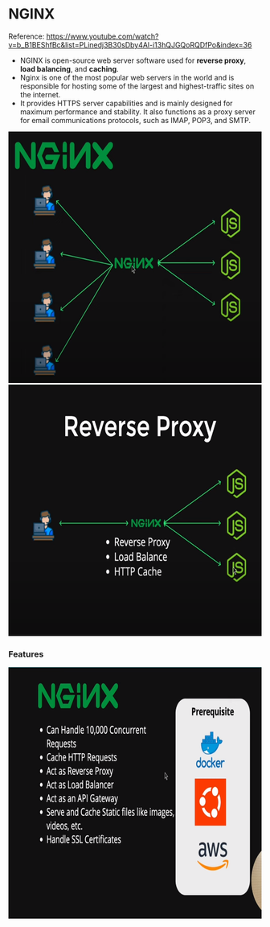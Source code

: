 # NGINX 
Reference: https://www.youtube.com/watch?v=b_B1BEShfBc&list=PLinedj3B30sDby4Al-i13hQJGQoRQDfPo&index=36

- NGINX is open-source web server software used for **reverse proxy**, **load balancing**, and **caching**.
- Nginx is one of the most popular web servers in the world and is responsible for hosting some of the largest and highest-traffic sites on the internet.
- It provides HTTPS server capabilities and is mainly designed for maximum performance and stability. It also functions as a proxy server for email communications protocols, such as IMAP, POP3, and SMTP.

<img src="nginx_server.png" width="700" height="500">
<img src="reverse_proxy.png" width="700" height="500">

### Features 
<img src="features.png" width="700" height="500">
